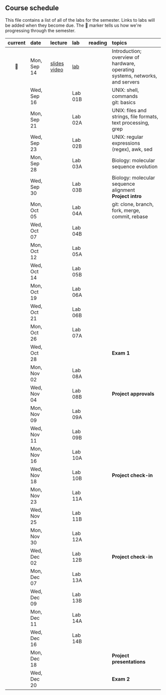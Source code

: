
## Course schedule

This file contains a list of all of the labs for the semester. Links to labs will be added when they become due. The :pig: marker tells us how we're progressing through the semester.

| current | date        | lecture | lab     | reading | topics |
| :-:     | :--         | :-      |   :-    | :--     | :--    |
|   :pig: | Mon, Sep 14 | <a href="https://github.com/WUSTL-Biol4220/home/raw/master/lectures/lect_01A.pdf">slides</a><br><a href="https://wustl.zoom.us/rec/share/xVUbAqcq2UKZY69q7A4uFFs6QqkuYjnN8-t7HT3nY6MTlWLIhWxb5mHuK4ER6Hp8._TbxHG2tCex6TQ-M?startTime=1600105741000">video</a> | [lab](labs/lab_01A.md) | | Introduction; overview of hardware, operating<br>systems, networks, and servers |
|         | Wed, Sep 16 |         | Lab 01B | | UNIX: shell, commands<br>git: basics|
|         | Mon, Sep 21 |         | Lab 02A |  | UNIX: files and strings, file formats,<br>text processing, grep |
|         | Wed, Sep 23 |         | Lab 02B |  | UNIX: regular expressions (regex), awk, sed |
|         | Mon, Sep 28 |         | Lab 03A |  | Biology: molecular sequence evolution |
|         | Wed, Sep 30 |         | Lab 03B |  | Biology: molecular sequence alignment<br>**Project intro** |
|         | Mon, Oct 05 |         | Lab 04A |  | git: clone, branch, fork, merge, commit, rebase  |
|         | Wed, Oct 07 |         | Lab 04B |  |  |
|         | Mon, Oct 12 |         | Lab 05A |  |  |
|         | Wed, Oct 14 |         | Lab 05B |  |  |
|         | Mon, Oct 19 |         | Lab 06A |  |  |
|         | Wed, Oct 21 |         | Lab 06B |  |  |
|         | Mon, Oct 26 |         | Lab 07A |  |  |
|         | Wed, Oct 28 |         |         |  |  **Exam 1** |
|         | Mon, Nov 02 |         | Lab 08A |  |  |
|         | Wed, Nov 04 |         | Lab 08B |  | **Project approvals** |
|         | Mon, Nov 09 |         | Lab 09A |  |  |
|         | Wed, Nov 11 |         | Lab 09B |  |  |
|         | Mon, Nov 16 |         | Lab 10A |  |  |
|         | Wed, Nov 18 |         | Lab 10B |  | **Project check-in**  |
|         | Mon, Nov 23 |         | Lab 11A |  |   |
|         | Wed, Nov 25 |         | Lab 11B |  |   |
|         | Mon, Nov 30 |         | Lab 12A |  |   |
|         | Wed, Dec 02 |         | Lab 12B |  | **Project check-in**   |
|         | Mon, Dec 07 |         | Lab 13A |  |   |
|         | Wed, Dec 09 |         | Lab 13B |  |   |
|         | Mon, Dec 11 |         | Lab 14A |  |   |
|         | Wed, Dec 16 |         | Lab 14B |  |   |
|         | Mon, Dec 18 |         |         |  | **Project presentations**  |
|         | Wed, Dec 20 |         |         |  | **Exam 2**  |

